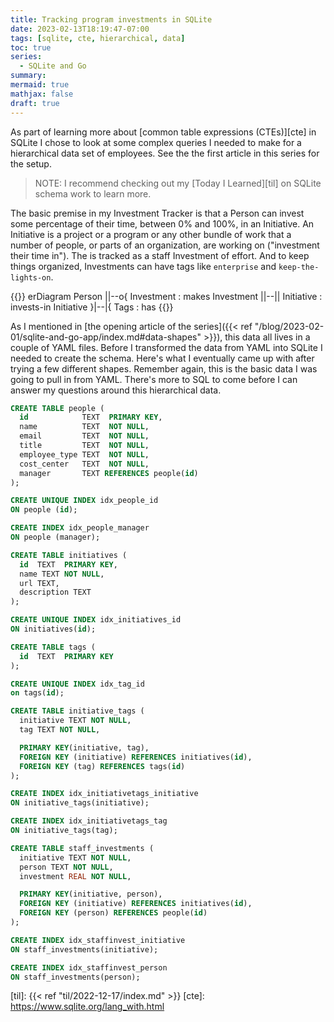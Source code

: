 ```yaml
---
title: Tracking program investments in SQLite
date: 2023-02-13T18:19:47-07:00
tags: [sqlite, cte, hierarchical, data]
toc: true
series:
  - SQLite and Go
summary: 
mermaid: true
mathjax: false
draft: true
---
```


As part of learning more about [common table expressions (CTEs)][cte] in SQLite I chose to look at some complex queries I needed to make for a hierarchical data set of employees.
See the the first article in this series for the setup.

> NOTE: I recommend checking out my [Today I Learned][til] on SQLite schema work to learn more.

The basic premise in my Investment Tracker is that a Person can invest some percentage of their time, between 0% and 100%, in an Initiative.
An Initiative is a project or a program or any other bundle of work that a number of people, or parts of an organization, are working on ("investment their time in").
The is tracked as a staff Investment of effort.
And to keep things organized, Investments can have tags like `enterprise` and `keep-the-lights-on`.

{{<mermaid>}}
erDiagram
    Person ||--o{ Investment : makes
    Investment ||--|| Initiative : invests-in
    Initiative }|--|{ Tags : has
{{</mermaid>}}

As I mentioned in [the opening article of the series]({{< ref "/blog/2023-02-01/sqlite-and-go-app/index.md#data-shapes" >}}), this data all lives in a couple of YAML files.
Before I transformed the data from YAML into SQLite I needed to create the schema.
Here's what I eventually came up with after trying a few different shapes.
Remember again, this is the basic data I was going to pull in from YAML.
There's more to SQL to come before I can answer my questions around this hierarchical data.

```sql
CREATE TABLE people (
  id            TEXT  PRIMARY KEY,
  name          TEXT  NOT NULL,
  email         TEXT  NOT NULL,
  title         TEXT  NOT NULL,
  employee_type TEXT  NOT NULL,
  cost_center   TEXT  NOT NULL,
  manager       TEXT REFERENCES people(id)
);

CREATE UNIQUE INDEX idx_people_id
ON people (id);

CREATE INDEX idx_people_manager
ON people (manager);

CREATE TABLE initiatives (
  id  TEXT  PRIMARY KEY,
  name TEXT NOT NULL,
  url TEXT,
  description TEXT
);

CREATE UNIQUE INDEX idx_initiatives_id
ON initiatives(id);

CREATE TABLE tags (
  id  TEXT  PRIMARY KEY
);

CREATE UNIQUE INDEX idx_tag_id
on tags(id);

CREATE TABLE initiative_tags (
  initiative TEXT NOT NULL,
  tag TEXT NOT NULL,

  PRIMARY KEY(initiative, tag),
  FOREIGN KEY (initiative) REFERENCES initiatives(id),
  FOREIGN KEY (tag) REFERENCES tags(id)
);

CREATE INDEX idx_initiativetags_initiative
ON initiative_tags(initiative);

CREATE INDEX idx_initiativetags_tag
ON initiative_tags(tag);

CREATE TABLE staff_investments (
  initiative TEXT NOT NULL,
  person TEXT NOT NULL,
  investment REAL NOT NULL,

  PRIMARY KEY(initiative, person),
  FOREIGN KEY (initiative) REFERENCES initiatives(id),
  FOREIGN KEY (person) REFERENCES people(id)
);

CREATE INDEX idx_staffinvest_initiative
ON staff_investments(initiative);

CREATE INDEX idx_staffinvest_person
ON staff_investments(person);
```

[til]: {{< ref "til/2022-12-17/index.md" >}}
[cte]: https://www.sqlite.org/lang_with.html
